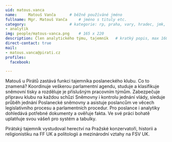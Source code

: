 ```yaml
---
uid: matous.vanca
name:     Matouš Vanča  	# běžně používáné jméno
fullname: Mgr. Matouš Vanča  	# jméno s tituly etc.
category:                	# kategorie: rp, praha, vary, hradec, jmk, senat
- analytik
img: people/matous-vanca.png    # 165 x 220
description: Člen analytického týmu, tajemník	# kratký popis, max 160 znaků
direct-contact: true
mail:
- matous.vanca@pirati.cz
profiles:
  facebook:

---
```


Matouš u Pirátů zastává funkci tajemníka poslaneckého klubu. Co to znamená? Koordinuje veškerou parlamentní agendu, studuje a klasifikuje sněmovní tisky a rozděluje je příslušným pracovním týmům. Zabezpečuje přípravu klubu na každou schůzi Sněmovny i kontrolu jednání vlády, sleduje průběh jednání Poslanecké sněmovny a asistuje poslancům ve věcech legislativního procesu a parlamentních procedur. Pro poslance i analytiky dohledává potřebné dokumenty a ověřuje fakta. Ve své práci bohatě uplatňuje svou vášeň pro systém a tabulky.

Pirátský tajemník vystudoval herectví na Pražské konzervatoři, historii a religionistiku na FF UK a politologii a mezinárodní vztahy na FSV UK.
